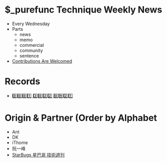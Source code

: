# $_purefunc Technique Weekly News
* Every Wednesday
* Parts
  * news
  * memo
  * commercial
  * community
  * sentence
* [Contributions Are Welcomed](https://github.com/PureFuncInc/purefunc-weekly-news/issues/new/choose)

# Records
* [0️⃣0️⃣0️⃣1️⃣ 2️⃣0️⃣2️⃣2️⃣ 0️⃣9️⃣2️⃣1️⃣](https://github.com/PureFuncInc/purefunc-weekly-news/milestone/1)

# Origin & Partner (Order by Alphabet
* Ant
* DK
* iThome
* 阮一峰
* [StarBugs 星巴哥 技術週刊](https://weekly.starbugs.dev/)
